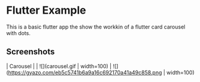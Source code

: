 # Flutter Example
This is a basic flutter app the show the workkin of a flutter card carousel with dots.

## Screenshots

| Carousel |
| ![](carousel.gif | width=100) |
![](https://gyazo.com/eb5c5741b6a9a16c692170a41a49c858.png | width=100)
